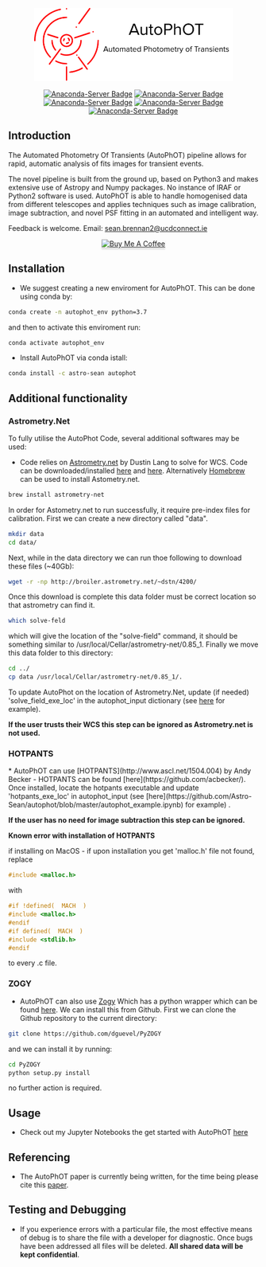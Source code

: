<p align="center">
  <img src=https://github.com/Astro-Sean/autophot/blob/master/logo.png>
</p>
<div align="center">

[![Anaconda-Server Badge](https://anaconda.org/astro-sean/autophot/badges/version.svg)](https://anaconda.org/astro-sean/autophot) [![Anaconda-Server Badge](https://anaconda.org/astro-sean/autophot/badges/latest_release_date.svg)](https://anaconda.org/astro-sean/autophot) [![Anaconda-Server Badge](https://anaconda.org/astro-sean/autophot/badges/license.svg)](https://anaconda.org/astro-sean/autophot) [![Anaconda-Server Badge](https://anaconda.org/astro-sean/autophot/badges/downloads.svg)](https://anaconda.org/astro-sean/autophot ) [![Anaconda-Server Badge](https://anaconda.org/astro-sean/autophot/badges/installer/conda.svg)](https://conda.anaconda.org/astro-sean)

</div>

## Introduction

The Automated Photometry Of Transients (AutoPhOT) pipeline allows for rapid, automatic analysis of fits images for transient events.

The novel pipeline is built from the ground up, based on Python3 and makes extensive use of Astropy and Numpy packages. No instance of IRAF or Python2 software is used. AutoPhOT is able to handle homogenised data from different telescopes and applies techniques such as image calibration, image subtraction, and novel PSF fitting in an automated and intelligent way.

Feedback is welcome. Email: sean.brennan2@ucdconnect.ie

<p align="center">
  <a href="https://www.buymeacoffee.com/astrosean" target="_blank"><img src="https://www.buymeacoffee.com/assets/img/custom_images/orange_img.png" alt="Buy Me A Coffee" style="height: 41px !important;width: 174px !important;box-shadow: 0px 3px 2px 0px rgba(190, 190, 190, 0.5) !important;-webkit-box-shadow: 0px 3px 2px 0px rgba(190, 190, 190, 0.5) !important;" ></a>
</p>


## Installation

* We suggest creating a new enviroment for AutoPhOT. This can be done using conda by:

```bash
conda create -n autophot_env python=3.7
```

and then to activate this enviroment run:
```bash
conda activate autophot_env
```


* Install AutoPhOT via conda istall:

```bash
conda install -c astro-sean autophot
```

## Additional functionality

<h3>Astrometry.Net</h3>
To fully utilise the AutoPhot Code, several additional softwares may be used:

* Code relies on [Astrometry.net](https://arxiv.org/abs/0910.2233) by Dustin Lang to solve for WCS. Code can be downloaded/installed [here](http://astrometry.net/doc/readme.html) and [here](http://astrometry.net/doc/build.html#build.). Alternatively [Homebrew](https://brew.sh/) can be used to install Astometry.net.

```bash
brew install astrometry-net
```
In order for Astometry.net to run successfully, it require pre-index files for calibration. First we can create a new directory called "data".

```bash
mkdir data
cd data/
```

Next, while in the data directory we can run thoe following to download these files (~40Gb):

```bash
wget -r -np http://broiler.astrometry.net/~dstn/4200/
```

Once this download is complete this data folder must be correct location so that astrometry can find it.

```bash
which solve-feld
```
which will give the location of the "solve-field" command, it should be something similar to /usr/local/Cellar/astrometry-net/0.85_1. Finally we move this data folder to this directory:

```bash
cd ../
cp data /usr/local/Cellar/astrometry-net/0.85_1/.
```

To update AutoPhot on the location of Astrometry.Net,  update (if needed) 'solve_field_exe_loc' in the autophot_input dictionary (see [here](https://github.com/Astro-Sean/autophot/blob/master/autophot_example.ipynb) for example).

**If the user trusts their WCS this step can be ignored as Astrometry.net is not used.**

<h3>HOTPANTS</h3>
* AutoPhOT can use  [HOTPANTS](http://www.ascl.net/1504.004) by Andy Becker - HOTPANTS can be found [here](https://github.com/acbecker/). Once installed, locate the hotpants executable and update 'hotpants_exe_loc' in autophot_input (see [here](https://github.com/Astro-Sean/autophot/blob/master/autophot_example.ipynb) for example) .

**If the user has no need for image subtraction this step can be ignored.**

**Known error with installation of HOTPANTS**

if installing on MacOS - if upon installation you get 'malloc.h' file not found, replace

```c
#include <malloc.h>
```
with
 ```c
 #if !defined(  MACH  )
 #include <malloc.h>
 #endif
 #if defined(  MACH  )
 #include <stdlib.h>
 #endif
```
to every .c file.

<h3>ZOGY</h3>

* AutoPhOT can also use [Zogy](https://arxiv.org/abs/1601.02655) Which has a python wrapper which can be found [here](https://github.com/dguevel/PyZOGY). We can install this from Github. First we can clone the Github repository to the current directory:

```bash
git clone https://github.com/dguevel/PyZOGY
```

and we can install it by running:
```bash
cd PyZOGY
python setup.py install
```

no further action is required.


## Usage

* Check out my Jupyter Notebooks the get started with AutoPhOT [here](https://github.com/Astro-Sean/autophot/tree/master/example_notebooks)

## Referencing

* The AutoPhOT paper is currently being written, for the time being please cite this [paper](https://arxiv.org/abs/2102.09572).

## Testing and Debugging

* If you experience errors with a particular file, the most effective means of debug is to share the file with a developer for diagnostic. Once bugs have been addressed all files will be deleted. **All shared data will be kept confidential**.
